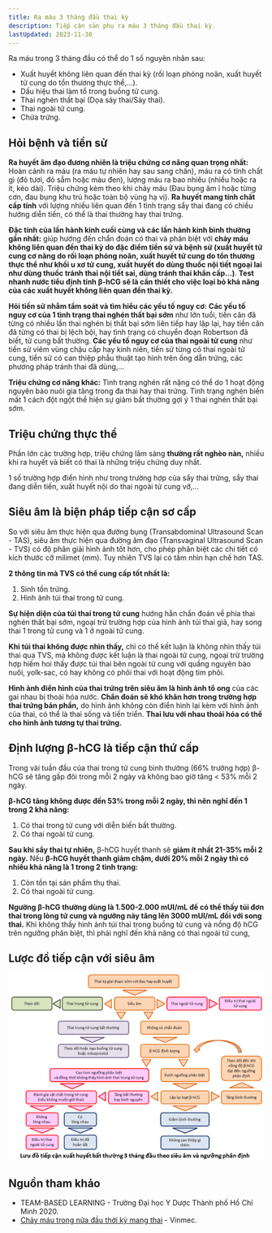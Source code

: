```yaml
---
title: Ra máu 3 tháng đầu thai kỳ
description: Tiếp cận sản phụ ra máu 3 tháng đầu thai kỳ.
lastUpdated: 2023-11-30
---
```


Ra máu trong 3 tháng đầu có thể do 1 số nguyên nhân sau:

- Xuất huyết không liên quan đến thai kỳ (rối loạn phóng noãn, xuất huyết tử cung do tổn thương thực thể,...).
- Dấu hiệu thai làm tổ trong buồng tử cung.
- Thai nghén thất bại (Dọa sảy thai/Sảy thai).
- Thai ngoài tử cung.
- Chửa trứng.

## Hỏi bệnh và tiền sử

**Ra huyết âm đạo đương nhiên là triệu chứng cơ năng quan trọng nhất:** Hoàn cảnh ra máu (ra máu tự nhiên hay sau sang chấn), máu ra có tính chất gì (đỏ tươi, đỏ sẫm hoặc màu đen), lượng máu ra bao nhiêu (nhiều hoặc ra ít, kéo dài). Triệu chứng kèm theo khi chảy máu (Đau bụng âm ỉ hoặc từng cơn, đau bụng khu trú hoặc toàn bộ vùng hạ vị). **Ra huyết mang tính chất cấp tính** với lượng nhiều liên quan đến 1 tình trạng sẩy thai đang có chiều hướng diễn tiến, có thể là thai thường hay thai trứng.

**Đặc tính của lần hành kinh cuối cùng và các lần hành kinh bình thường gần nhất:** giúp hướng đến chẩn đoán có thai và phân biệt với **chảy máu không liên quan đến thai kỳ do đặc điểm tiền sử và bệnh sử (xuất huyết tử cung cơ năng do rối loạn phóng noãn, xuất huyết tử cung do tổn thương thực thể như khối u xơ tử cung, xuất huyết do dùng thuốc nội tiết ngoại lai như dùng thuốc tránh thai nội tiết sai, dùng tránh thai khẩn cấp...)**. **Test nhanh nước tiểu định tính β-hCG sẽ là cần thiết cho việc loại bỏ khả năng của các xuất huyết không liên quan đến thai kỳ.**

**Hỏi tiền sử nhằm tầm soát và tìm hiểu các yếu tố nguy cơ:** **Các yếu tố nguy cơ của 1 tình trạng thai nghén thất bại sớm** như lớn tuổi, tiền căn đã từng có nhiều lần thai nghén bị thất bại sớm liên tiếp hay lặp lại, hay tiền căn đã từng có thai bị lệch bội, hay tình trạng có chuyển đoạn Robertson đã biết, tử cung bất thường. **Các yếu tố nguy cơ của thai ngoài tử cung** như tiền sử viêm vùng chậu cấp hay kinh niên, tiền sử từng có thai ngoài tử cung, tiền sử có can thiệp phẫu thuật tạo hình trên ống dẫn trứng, các phương pháp tránh thai đã dùng,...

**Triệu chứng cơ năng khác:** Tình trạng nghén rất nặng có thể do 1 hoạt động nguyên bào nuôi gia tăng trong đa thai hay thai trứng. Tình trạng nghén biến mất 1 cách đột ngột thể hiện sự giảm bất thường gợi ý 1 thai nghén thất bại sớm.

## Triệu chứng thực thể

Phần lớn các trường hợp, triệu chứng lâm sàng **thường rất nghèo nàn,** nhiều khi ra huyết và biết có thai là những triệu chứng duy nhất.

1 số trường hợp điển hình như trong trường hợp của sẩy thai trứng, sẩy thai đang diễn tiến, xuất huyết nội do thai ngoài tử cung vỡ,...

## Siêu âm là biện pháp tiếp cận sơ cấp

So với siêu âm thực hiện qua đường bụng (Transabdominal Ultrasound Scan - TAS), siêu âm thực hiện qua đường âm đạo (Transvaginal Ultrasound Scan - TVS) có độ phân giải hình ảnh tốt hơn, cho phép phân biệt các chi tiết có kích thước cỡ milimet (mm). Tuy nhiên TVS lại có tầm nhìn hạn chế hơn TAS.

**2 thông tin mà TVS có thể cung cấp tốt nhất là:**

1. Sinh tồn trứng.
2. Hình ảnh túi thai trong tử cung.

**Sự hiện diện của túi thai trong tử cung** hướng hẳn chẩn đoán về phía thai nghén thất bại sớm, ngoại trừ trường hợp của hình ảnh túi thai giả, hay song thai 1 trong tử cung và 1 ở ngoài tử cung.

**Khi túi thai không được nhìn thấy,** chỉ có thể kết luận là không nhìn thấy túi thai qua TVS, mà không được kết luận là thai ngoài tử cung, ngoại trừ trường hợp hiếm hoi thấy được túi thai bên ngoài tử cung với quầng nguyên bào nuôi, yolk-sac, có hay không có phôi thai với hoạt động tim phôi.

**Hình ảnh điển hình của thai trứng trên siêu âm là hình ảnh tổ ong** của các gai nhau bị thoái hóa nước. **Chẩn đoán sẽ khó khăn hơn trong trường hợp thai trứng bán phần,** do hình ảnh không còn điển hình lại kèm với hình ảnh của thai, có thể là thai sống và tiến triển. **Thai lưu với nhau thoái hóa có thể cho hình ảnh tương tự thai trứng.**

## Định lượng β-hCG là tiếp cận thứ cấp

Trong vài tuần đầu của thai trong tử cung bình thường (66% trường hợp) β-hCG sẽ tăng gấp đôi trong mỗi 2 ngày và không bao giờ tăng < 53% mỗi 2 ngày.

**β-hCG tăng không được đến 53% trong mỗi 2 ngày, thì nên nghĩ đến 1 trong 2 khả năng:**

1. Có thai trong tử cung với diễn biến bất thường.
2. Có thai ngoài tử cung.

**Sau khi sẩy thai tự nhiên,** β-hCG huyết thanh sẽ **giảm ít nhất 21-35% mỗi 2 ngày.** Nếu **β-hCG huyết thanh giảm chậm, dưới 20% mỗi 2 ngày thì có nhiều khả năng là 1 trong 2 tình trạng:**

1. Còn tồn tại sản phẩm thụ thai.
2. Có thai ngoài tử cung.

**Ngưỡng β-hCG thường dùng là 1.500-2.000 mUI/mL để có thể thấy túi đơn thai trong lòng tử cung và ngưỡng này tăng lên 3000 mUI/mL đối với song thai.** Khi không thấy hình ảnh túi thai trong buồng tử cung và nồng độ hCG trên ngưỡng phân biệt, thì phải nghĩ đến khả năng có thai ngoài tử cung,

## Lược đồ tiếp cận với siêu âm

![Lược đồ tiếp cận xuất huyết 3 tháng đầu với siêu âm](../../../assets/case-study/xuat-huyet-3-thang-dau/luoc-do-xuat-huyet-3-thang-dau-theo-sieu-am.png)

## Nguồn tham khảo

- TEAM-BASED LEARNING - Trường Đại học Y Dược Thành phố Hồ Chí Minh 2020.
- [Chảy máu trong nửa đầu thời kỳ mang thai](https://www.vinmec.com/vi/tin-tuc/thong-tin-suc-khoe/san-phu-khoa-va-ho-tro-sinh-san/chay-mau-trong-nua-dau-thoi-ky-mang-thai/) - Vinmec.
